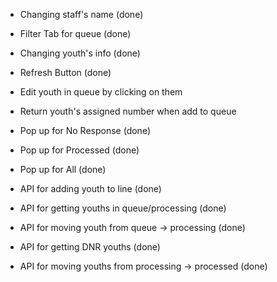 - Changing staff's name (done)
- Filter Tab for queue (done)
- Changing youth's info (done)
- Refresh Button (done)
- Edit youth in queue by clicking on them
- Return youth's assigned number when add to queue

- Pop up for No Response (done)
- Pop up for Processed (done)
- Pop up for All (done)

- API for adding youth to line (done)
- API for getting youths in queue/processing (done)
- API for moving youth from queue -> processing (done)
- API for getting DNR youths (done)
- API for moving youths from processing -> processed (done)
